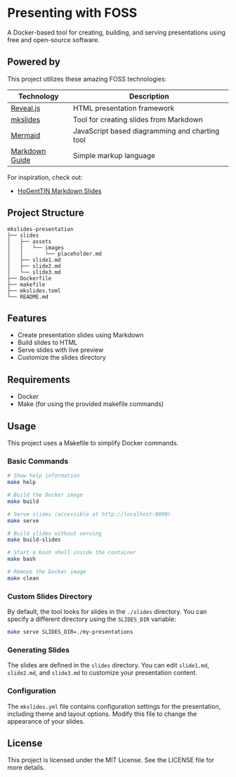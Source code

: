 # Presenting with FOSS

A Docker-based tool for creating, building, and serving presentations using free and open-source software.

## Powered by

This project utilizes these amazing FOSS technologies:

| Technology | Description |
|------------|-------------|
| [Reveal.js](https://revealjs.com) | HTML presentation framework |
| [mkslides](https://pypi.org/project/mkslides) | Tool for creating slides from Markdown |
| [Mermaid](https://mermaid.js.org) | JavaScript based diagramming and charting tool |
| [Markdown Guide](https://www.markdownguide.org) | Simple markup language |

For inspiration, check out:
- [HoGentTIN Markdown Slides](https://github.com/HoGentTIN/hogent-markdown-slides)

## Project Structure

```
mkslides-presentation
├── slides
│   ├── assets
│   │   └── images
│   │       └── placeholder.md
│   ├── slide1.md
│   ├── slide2.md
│   └── slide3.md
├── Dockerfile
├── makefile
├── mkslides.toml
└── README.md
```

## Features

- Create presentation slides using Markdown
- Build slides to HTML
- Serve slides with live preview
- Customize the slides directory

## Requirements

- Docker
- Make (for using the provided makefile commands)

## Usage

This project uses a Makefile to simplify Docker commands.

### Basic Commands

```bash
# Show help information
make help

# Build the Docker image
make build

# Serve slides (accessible at http://localhost:8000)
make serve

# Build slides without serving
make build-slides

# Start a bash shell inside the container
make bash

# Remove the Docker image
make clean
```

### Custom Slides Directory

By default, the tool looks for slides in the `./slides` directory. You can specify a different directory using the `SLIDES_DIR` variable:

```bash
make serve SLIDES_DIR=./my-presentations
```

### Generating Slides

The slides are defined in the `slides` directory. You can edit `slide1.md`, `slide2.md`, and `slide3.md` to customize your presentation content.

### Configuration

The `mkslides.yml` file contains configuration settings for the presentation, including theme and layout options. Modify this file to change the appearance of your slides.
## License

This project is licensed under the MIT License. See the LICENSE file for more details.
